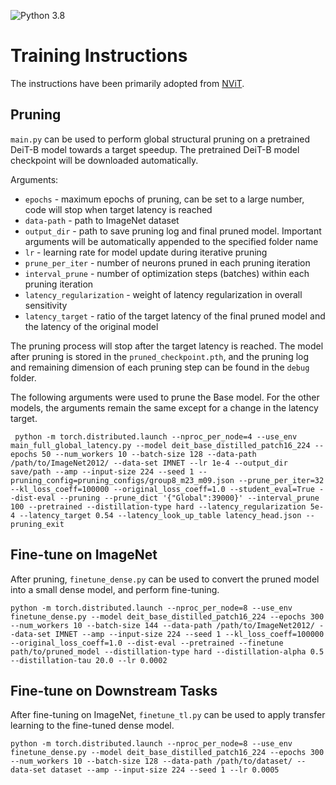 ![Python 3.8](https://img.shields.io/badge/python-3.8-green.svg)

# Training Instructions

The instructions have been primarily adopted from [NViT](https://github.com/NVlabs/NViT).

## Pruning

`main.py` can be used to perform global structural pruning on a pretrained DeiT-B model towards a target speedup. The pretrained DeiT-B model checkpoint will be downloaded automatically.

Arguments:

- `epochs` - maximum epochs of pruning, can be set to a large number, code will stop when target latency is reached
- `data-path` - path to ImageNet dataset
- `output_dir` - path to save pruning log and final pruned model. Important arguments will be automatically appended to the specified folder name
- `lr` - learning rate for model update during iterative pruning
- `prune_per_iter` - number of neurons pruned in each pruning iteration
- `interval_prune` - number of optimization steps (batches) within each pruning iteration
- `latency_regularization` - weight of latency regularization in overall sensitivity 
- `latency_target` - ratio of the target latency of the final pruned model and the latency of the original model

The pruning process will stop after the target latency is reached. The model after pruning is stored in the `pruned_checkpoint.pth`, and the pruning log and remaining dimension of each pruning step can be found in the `debug` folder.

The following arguments were used to prune the Base model. For the other models, the arguments remain the same except for a change in the latency target.

```
 python -m torch.distributed.launch --nproc_per_node=4 --use_env main_full_global_latency.py --model deit_base_distilled_patch16_224 --epochs 50 --num_workers 10 --batch-size 128 --data-path /path/to/ImageNet2012/ --data-set IMNET --lr 1e-4 --output_dir save/path --amp --input-size 224 --seed 1 --pruning_config=pruning_configs/group8_m23_m09.json --prune_per_iter=32 --kl_loss_coeff=100000 --original_loss_coeff=1.0 --student_eval=True --dist-eval --pruning --prune_dict '{"Global":39000}' --interval_prune 100 --pretrained --distillation-type hard --latency_regularization 5e-4 --latency_target 0.54 --latency_look_up_table latency_head.json --pruning_exit
```

## Fine-tune on ImageNet

After pruning, `finetune_dense.py` can be used to convert the pruned model into a small dense model, and perform fine-tuning.

```
python -m torch.distributed.launch --nproc_per_node=8 --use_env finetune_dense.py --model deit_base_distilled_patch16_224 --epochs 300 --num_workers 10 --batch-size 144 --data-path /path/to/ImageNet2012/ --data-set IMNET --amp --input-size 224 --seed 1 --kl_loss_coeff=100000 --original_loss_coeff=1.0 --dist-eval --pretrained --finetune path/to/pruned_model --distillation-type hard --distillation-alpha 0.5 --distillation-tau 20.0 --lr 0.0002
```

## Fine-tune on Downstream Tasks

After fine-tuning on ImageNet, `finetune_tl.py` can be used to apply transfer learning to the fine-tuned dense model.

```
python -m torch.distributed.launch --nproc_per_node=8 --use_env finetune_dense.py --model deit_base_distilled_patch16_224 --epochs 300 --num_workers 10 --batch-size 128 --data-path /path/to/dataset/ --data-set dataset --amp --input-size 224 --seed 1 --lr 0.0005
```
